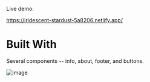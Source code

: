 Live demo:

https://iridescent-stardust-5a8206.netlify.app/

# Built With
Several components -- info, about, footer, and buttons.

![image](https://user-images.githubusercontent.com/26408789/232814593-411f89b2-b8c8-4ded-8af7-243b150d58f3.png)

